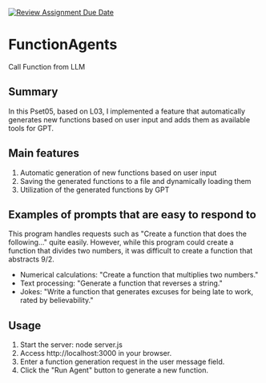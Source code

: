 [![Review Assignment Due Date](https://classroom.github.com/assets/deadline-readme-button-22041afd0340ce965d47ae6ef1cefeee28c7c493a6346c4f15d667ab976d596c.svg)](https://classroom.github.com/a/gQNXeTiZ)
# FunctionAgents
Call Function from LLM

## Summary
 In this Pset05, based on L03, I implemented a feature that automatically generates new functions based on user input and adds them as available tools for GPT.

## Main features
1. Automatic generation of new functions based on user input
2. Saving the generated functions to a file and dynamically loading them
3. Utilization of the generated functions by GPT

## Examples of prompts that are easy to respond to
This program handles requests such as  "Create a function that does the following..." quite easily. However, while this program could create a function that divides two numbers, it was difficult to create a function that abstracts 9/2.
- Numerical calculations: "Create a function that multiplies two numbers."
- Text processing: "Generate a function that reverses a string."
- Jokes: "Write a function that generates excuses for being late to work, rated by believability."

## Usage
1. Start the server: node server.js
2. Access http://localhost:3000 in your browser.
3. Enter a function generation request in the user message field.
4. Click the "Run Agent" button to generate a new function.